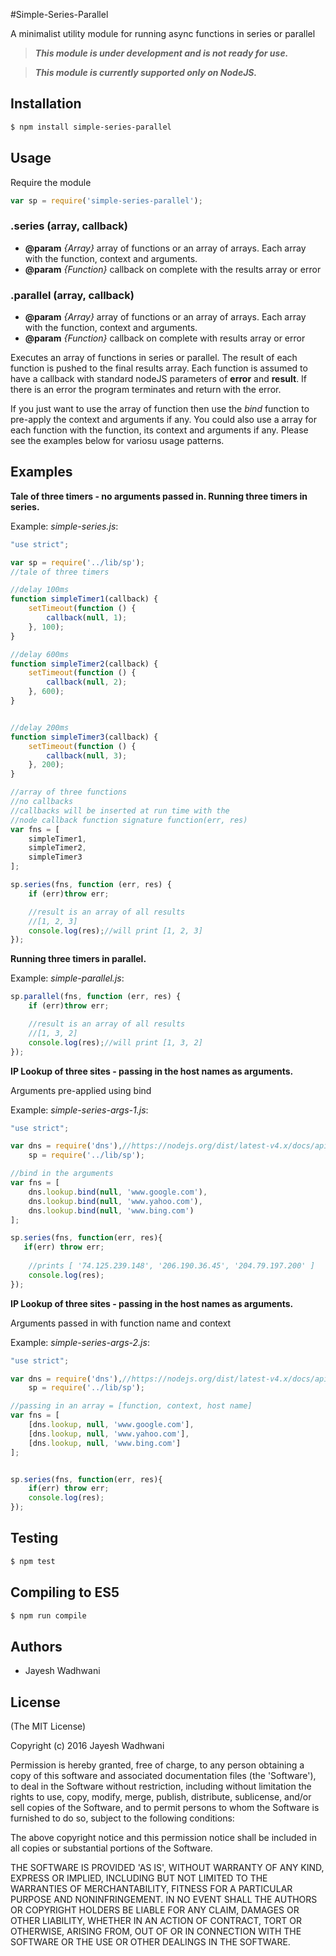 #Simple-Series-Parallel

A minimalist utility module for running async functions in series or parallel

> ***This module is under development and is not ready for use.***

> ***This module is currently supported only on NodeJS.***

## Installation

```bash
$ npm install simple-series-parallel
```

## Usage

Require the module

```js
var sp = require('simple-series-parallel');
```


### .series (array, callback)

* **@param** _{Array}_ array of functions or an array of arrays. Each array with the function, context and arguments. 
* **@param** _{Function}_ callback on complete with the results array or error

### .parallel (array, callback)

* **@param** _{Array}_ array of functions or an array of arrays. Each array with the function, context and arguments. 
* **@param** _{Function}_ callback on complete with results array or error

Executes an array of functions in series or parallel. The result of each function is pushed to the final results array. Each function is assumed to have a callback with standard nodeJS parameters of __error__ and __result__. 
If there is an error the program terminates and return with the error. 

If you just want to use the array of function then use the _bind_ function to pre-apply the context and arguments if any. You could also use a array for each function with the function, its context and arguments if any.
Please see the examples below for variosu usage patterns.

## Examples

__Tale of three timers - no arguments passed in. Running three timers in series.__

Example: _simple-series.js_:

```js
"use strict";

var sp = require('../lib/sp');
//tale of three timers

//delay 100ms
function simpleTimer1(callback) {
    setTimeout(function () {
        callback(null, 1);
    }, 100);
}

//delay 600ms
function simpleTimer2(callback) {
    setTimeout(function () {
        callback(null, 2);
    }, 600);
}


//delay 200ms
function simpleTimer3(callback) {
    setTimeout(function () {
        callback(null, 3);
    }, 200);
}

//array of three functions
//no callbacks
//callbacks will be inserted at run time with the
//node callback function signature function(err, res)
var fns = [
    simpleTimer1,
    simpleTimer2,
    simpleTimer3
];

sp.series(fns, function (err, res) {
    if (err)throw err;

    //result is an array of all results
    //[1, 2, 3]
    console.log(res);//will print [1, 2, 3]
});

```


__Running three timers in parallel.__
 
Example: _simple-parallel.js_: 
```js
sp.parallel(fns, function (err, res) {
    if (err)throw err;

    //result is an array of all results
    //[1, 3, 2]
    console.log(res);//will print [1, 3, 2]
});
```


__IP Lookup of three sites - passing in the host names as arguments.__

Arguments pre-applied using bind

Example: _simple-series-args-1.js_: 
```js
"use strict";

var dns = require('dns'),//https://nodejs.org/dist/latest-v4.x/docs/api/dns.html
    sp = require('../lib/sp');

//bind in the arguments
var fns = [
    dns.lookup.bind(null, 'www.google.com'),
    dns.lookup.bind(null, 'www.yahoo.com'),
    dns.lookup.bind(null, 'www.bing.com')
];

sp.series(fns, function(err, res){
   if(err) throw err;
    
    //prints [ '74.125.239.148', '206.190.36.45', '204.79.197.200' ]
    console.log(res);
});
```

__IP Lookup of three sites - passing in the host names as arguments.__

Arguments passed in with function name and context

Example: _simple-series-args-2.js_: 
```js
"use strict";

var dns = require('dns'),//https://nodejs.org/dist/latest-v4.x/docs/api/dns.html
    sp = require('../lib/sp');

//passing in an array = [function, context, host name]
var fns = [
    [dns.lookup, null, 'www.google.com'],
    [dns.lookup, null, 'www.yahoo.com'],
    [dns.lookup, null, 'www.bing.com']
];


sp.series(fns, function(err, res){
    if(err) throw err;
    console.log(res);
});
```


## Testing

```bash
$ npm test
```

## Compiling to ES5

```bash
$ npm run compile
```

## Authors

 - Jayesh Wadhwani

## License

(The MIT License)

Copyright (c) 2016 Jayesh Wadhwani

Permission is hereby granted, free of charge, to any person obtaining
a copy of this software and associated documentation files (the
'Software'), to deal in the Software without restriction, including
without limitation the rights to use, copy, modify, merge, publish,
distribute, sublicense, and/or sell copies of the Software, and to
permit persons to whom the Software is furnished to do so, subject to
the following conditions:

The above copyright notice and this permission notice shall be
included in all copies or substantial portions of the Software.

THE SOFTWARE IS PROVIDED 'AS IS', WITHOUT WARRANTY OF ANY KIND,
EXPRESS OR IMPLIED, INCLUDING BUT NOT LIMITED TO THE WARRANTIES OF
MERCHANTABILITY, FITNESS FOR A PARTICULAR PURPOSE AND NONINFRINGEMENT.
IN NO EVENT SHALL THE AUTHORS OR COPYRIGHT HOLDERS BE LIABLE FOR ANY
CLAIM, DAMAGES OR OTHER LIABILITY, WHETHER IN AN ACTION OF CONTRACT,
TORT OR OTHERWISE, ARISING FROM, OUT OF OR IN CONNECTION WITH THE
SOFTWARE OR THE USE OR OTHER DEALINGS IN THE SOFTWARE.